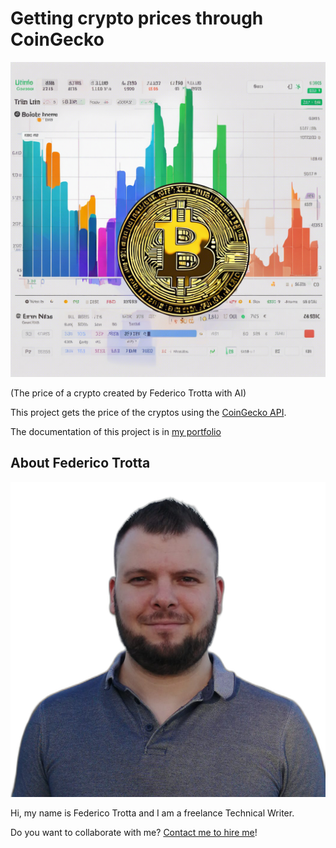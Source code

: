 # Getting crypto prices through CoinGecko
![Crypto prices by Federico Trotta](img/crypto_price.png)

(The price of a crypto created by Federico Trotta with AI)

This project gets the price of the cryptos using the [CoinGecko API](https://www.coingecko.com/).

The documentation of this project is in [my portfolio](https://federico-trotta.github.io/api_documentation.html#coingecko-api-getting-crypto-values)

## About Federico Trotta
![Foto od Federico Trotta](img/Federico_Trotta.png)

Hi, my name is Federico Trotta and I am a freelance Technical Writer.

Do you want to collaborate with me? [Contact me to hire me](https://bio.link/federicotrotta)!